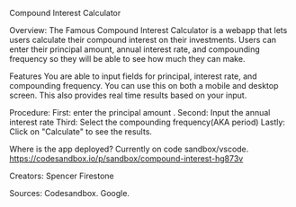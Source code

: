 Compound Interest Calculator

Overview:
The Famous Compound Interest Calculator is a webapp that lets users calculate their compound interest on their investments. Users can enter their principal amount, annual interest rate, and compounding frequency so they will be able to see how much they can make. 

Features
You are able to input fields for principal, interest rate, and compounding frequency.
You can use this on both a mobile and desktop screen.
This also provides real time results based on your input.

Procedure:
First: enter the principal amount .
Second: Input the annual interest rate
Third: Select the compounding frequency(AKA period)
Lastly: Click on "Calculate" to see the results.

Where is the app deployed? Currently on code sandbox/vscode.
https://codesandbox.io/p/sandbox/compound-interest-hg873v



Creators: Spencer Firestone


Sources: Codesandbox. Google.




